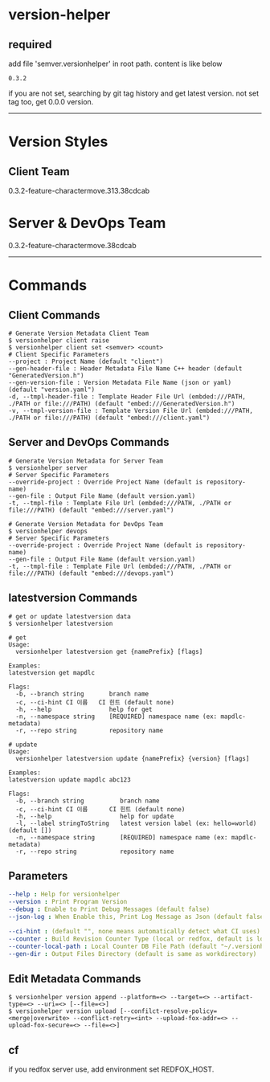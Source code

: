 # version-helper

## required
add file 'semver.versionhelper' in root path. content is like below
```shell
0.3.2
```
if you are not set, searching by git tag history and get latest version.
not set tag too, get 0.0.0 version.


----------------

# Version Styles
## Client Team
0.3.2-feature-charactermove.313.38cdcab

# Server & DevOps Team
0.3.2-feature-charactermove.38cdcab

----------------

# Commands
## Client Commands
```shell
# Generate Version Metadata Client Team
$ versionhelper client raise
$ versionhelper client set <semver> <count>
# Client Specific Parameters
--project : Project Name (default "client")
--gen-header-file : Header Metadata File Name C++ header (default "GeneratedVersion.h")
--gen-version-file : Version Metadata File Name (json or yaml) (default "version.yaml")
-d, --tmpl-header-file : Template Header File Url (embded:///PATH, ./PATH or file:///PATH) (default "embed:///GeneratedVersion.h")
-v, --tmpl-version-file : Template Version File Url (embded:///PATH, ./PATH or file:///PATH) (default "embed:///client.yaml")
```

## Server and DevOps Commands
```shell
# Generate Version Metadata for Server Team
$ versionhelper server
# Server Specific Parameters
--override-project : Override Project Name (default is repository-name)
--gen-file : Output File Name (default version.yaml)
-t, --tmpl-file : Template File Url (embded:///PATH, ./PATH or file:///PATH) (default "embed:///server.yaml")

# Generate Version Metadata for DevOps Team
$ versionhelper devops
# Server Specific Parameters
--override-project : Override Project Name (default is repository-name)
--gen-file : Output File Name (default version.yaml)
-t, --tmpl-file : Template File Url (embded:///PATH, ./PATH or file:///PATH) (default "embed:///devops.yaml")
```

## latestversion Commands
```shell
# get or update latestversion data
$ versionhelper latestversion

# get
Usage:
  versionhelper latestversion get {namePrefix} [flags]

Examples:
latestversion get mapdlc

Flags:
  -b, --branch string       branch name
  -c, --ci-hint CI 이름   CI 힌트 (default none)
  -h, --help                help for get
  -n, --namespace string    [REQUIRED] namespace name (ex: mapdlc-metadata)
  -r, --repo string         repository name

# update
Usage:
  versionhelper latestversion update {namePrefix} {version} [flags]

Examples:
latestversion update mapdlc abc123

Flags:
  -b, --branch string          branch name
  -c, --ci-hint CI 이름      CI 힌트 (default none)
  -h, --help                   help for update
  -l, --label stringToString   latest version label (ex: hello=world) (default [])
  -n, --namespace string       [REQUIRED] namespace name (ex: mapdlc-metadata)
  -r, --repo string            repository name
```

## Parameters
```yaml
--help : Help for versionhelper
--version : Print Program Version
--debug : Enable to Print Debug Messages (default false)
--json-log : When Enable this, Print Log Message as Json (default false)

--ci-hint : (default "", none means automatically detect what CI uses)
--counter : Build Revision Counter Type (local or redfox, default is local)
--counter-local-path : Local Counter DB File Path (default "~/.versionhelper/db.json")
--gen-dir : Output Files Directory (default is same as workdirectory)
```

## Edit Metadata Commands
```shell
$ versionhelper version append --platform=<> --target=<> --artifact-type=<> --uri=<> [--file=<>]
$ versionhelper version upload [--confilct-resolve-policy=<merge|overwrite> --conflict-retry=<int> --upload-fox-addr=<> --upload-fox-secure=<> --file=<>]
```

## cf
if you redfox server use, add environment set REDFOX_HOST.
